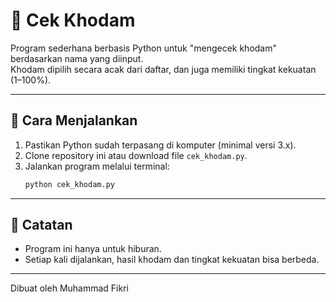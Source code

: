 # 🔮 Cek Khodam

Program sederhana berbasis Python untuk "mengecek khodam" berdasarkan nama yang diinput.  
Khodam dipilih secara acak dari daftar, dan juga memiliki tingkat kekuatan (1–100%).

---

## 🚀 Cara Menjalankan
1. Pastikan Python sudah terpasang di komputer (minimal versi 3.x).
2. Clone repository ini atau download file `cek_khodam.py`.
3. Jalankan program melalui terminal:
   ```bash
   python cek_khodam.py

---

## 📌 Catatan
- Program ini hanya untuk hiburan.
- Setiap kali dijalankan, hasil khodam dan tingkat kekuatan bisa berbeda.

---
Dibuat oleh Muhammad Fikri
